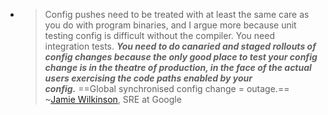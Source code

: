 - >Config pushes need to be treated with at least the same care as you do with program binaries, and I argue more because unit testing config is difficult without the compiler. You need integration tests. ***You need to do canaried and staged rollouts of config changes because the only good place to test your config change is in the theatre of production, in the face of the actual users exercising the code paths enabled by your config.*** ==Global synchronised config change = outage.==                ~[Jamie Wilkinson](https://twitter.com/jaqx0r), SRE at Google